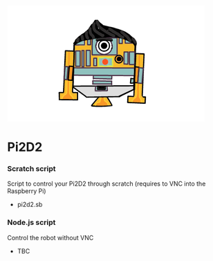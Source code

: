 ![Pete2D2](https://raw.githubusercontent.com/piotrekkmt/pi2d2/master/pete2d2.png)
# Pi2D2

### Scratch script
Script to control your Pi2D2 through scratch (requires to VNC into the Raspberry Pi)
- pi2d2.sb

### Node.js script
Control the robot without VNC
- TBC
